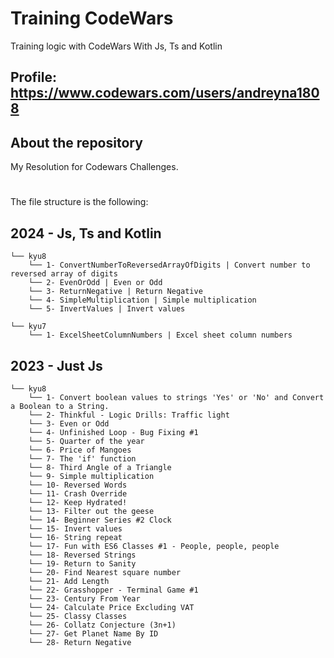 # Training CodeWars

Training logic with CodeWars With Js, Ts and Kotlin

## Profile: https://www.codewars.com/users/andreyna1808

## About the repository

My Resolution for Codewars Challenges.

# 

The file structure is the following:

## 2024 - Js, Ts and Kotlin

```
└── kyu8
    └── 1- ConvertNumberToReversedArrayOfDigits | Convert number to reversed array of digits
    └── 2- EvenOrOdd | Even or Odd
    └── 3- ReturnNegative | Return Negative
    └── 4- SimpleMultiplication | Simple multiplication
    └── 5- InvertValues | Invert values
```

```
└── kyu7
    └── 1- ExcelSheetColumnNumbers | Excel sheet column numbers
```

## 2023 - Just Js

```
└── kyu8
    └── 1- Convert boolean values to strings 'Yes' or 'No' and Convert a Boolean to a String.
    └── 2- Thinkful - Logic Drills: Traffic light
    └── 3- Even or Odd
    └── 4- Unfinished Loop - Bug Fixing #1
    └── 5- Quarter of the year
    └── 6- Price of Mangoes
    └── 7- The 'if' function
    └── 8- Third Angle of a Triangle
    └── 9- Simple multiplication
    └── 10- Reversed Words
    └── 11- Crash Override
    └── 12- Keep Hydrated!
    └── 13- Filter out the geese
    └── 14- Beginner Series #2 Clock
    └── 15- Invert values
    └── 16- String repeat
    └── 17- Fun with ES6 Classes #1 - People, people, people
    └── 18- Reversed Strings
    └── 19- Return to Sanity
    └── 20- Find Nearest square number
    └── 21- Add Length
    └── 22- Grasshopper - Terminal Game #1
    └── 23- Century From Year
    └── 24- Calculate Price Excluding VAT
    └── 25- Classy Classes
    └── 26- Collatz Conjecture (3n+1)
    └── 27- Get Planet Name By ID
    └── 28- Return Negative
```